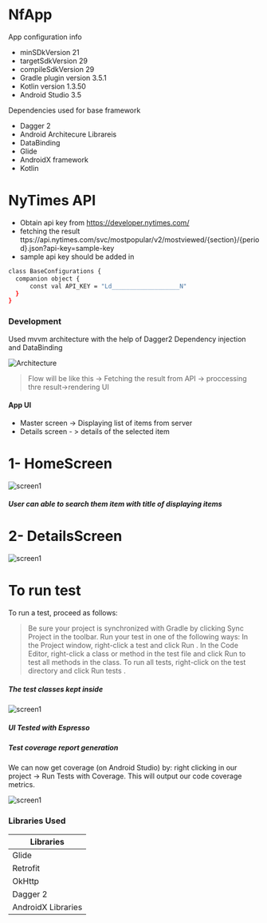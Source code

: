 # NfApp

App configuration info

  - minSDkVersion 21
  - targetSdkVersion 29
  - compileSdkVersion 29
  - Gradle plugin version 3.5.1
  - Kotlin version 1.3.50
  - Android Studio 3.5


Dependencies used for base framework
  - Dagger 2
  - Android Architecure Librareis
  - DataBinding
  - Glide
  - AndroidX framework
  - Kotlin
# NyTimes API

  - Obtain  api key from https://developer.nytimes.com/
  - fetching the result ttps://api.nytimes.com/svc/mostpopular/v2/mostviewed/{section}/{period}.json?api-key=sample-key
  - sample api key should be added in 
  ```sh
class BaseConfigurations {
    companion object {
        const val API_KEY = "Ld___________________N"
    }
}
```
### Development

Used mvvm architecture with the help of Dagger2 Dependency injection and DataBinding



![Architecture](https://benoitpasquier.com/images/2018/01/mvvm-pattern.png)


>Flow will be like this -> Fetching the result from API -> proccessing thre result->rendering UI


#### App UI
- Master screen -> Displaying list of items from server 
- Details screen - > details of the selected item

# 1- HomeScreen
![screen1](https://pasteboard.co/IF53stP.jpg)

##### User can able to search them item with title of displaying items


# 2- DetailsScreen
![screen1](https://pasteboard.co/IF543I7.jpg)


# To run test 
To run a test, proceed as follows:

>Be sure your project is synchronized with Gradle by clicking Sync Project   in the toolbar.
>Run your test in one of the following ways:
In the Project window, right-click a test and click Run .
In the Code Editor, right-click a class or method in the test file and click Run  to test all methods in the class.
To run all tests, right-click on the test directory and click Run tests .

##### The test classes kept inside 

![screen1](https://i.ibb.co/gtMbC4d/Screenshot-2019-07-31-at-6-52-23-PM.png)

##### UI Tested with Espresso


##### Test coverage report generation
We can now get coverage (on Android Studio) by: right clicking in our project → Run Tests with Coverage. This will output our code coverage metrics.

![screen1](https://miro.medium.com/max/696/1*nL5uv_eKaWSBvi-E5rdTVg.png)


### Libraries Used

| Libraries |
| ------ |
| Glide |
| Retrofit |
| OkHttp |
| Dagger 2 |
| AndroidX Libraries |
